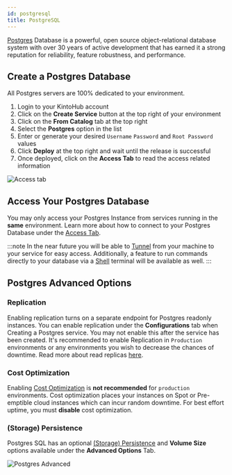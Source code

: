 ```yaml
---
id: postgresql
title: PostgreSQL
---
```


[Postgres](https://www.postgresql.org/) Database is a powerful, open source object-relational database system with over 30 years of active development that has earned it a strong reputation for reliability, feature robustness, and performance.

## Create a Postgres Database

All Postgres servers are 100% dedicated to your environment.

1. Login to your KintoHub account
2. Click on the **Create Service** button at the top right of your environment
3. Click on the **From Catalog** tab at the top right
4. Select the **Postgres** option in the list
5. Enter or generate your desired `Username` `Password` and `Root Password` values
6. Click **Deploy** at the top right and wait until the release is successful
7. Once deployed, click on the **Access Tab** to read the access related information

![Access tab](/img/features/access-tab.png)

## Access Your Postgres Database

You may only access your Postgres Instance from services running in the **same** environment.
Learn more about how to connect to your Postgres Database under the [Access Tab](/features/features-access.md#postgres).

:::note
In the near future you will be able to [Tunnel](https://feedback.kintohub.com/feature-requests/p/port-forwarding-for-debugging) from your machine to your service for easy access.
Additionally, a feature to run commands directly to your database via a [Shell](https://feedback.kintohub.com/feature-requests/p/shell-access) terminal will be available as well.
:::

## Postgres Advanced Options

### Replication

Enabling replication turns on a separate endpoint for Postgres readonly instances.
You can enable replication under the **Configurations** tab when Creating a Postgres service.
You may not enable this after the service has been created.
It's recommended to enable Replication in `Production` environments or any environments you wish to decrease the chances of downtime.
Read more about read replicas [here](https://www.postgresql.org/docs/9.1/high-availability.html).

### Cost Optimization

Enabling [Cost Optimization](/features/features-advanced.md#cost-optimization) is **not recommended** for `production` environments.
Cost optimization places your instances on Spot or Pre-emptible cloud instances which can incur random downtime.
For best effort uptime, you must **disable** cost optimization.

### (Storage) Persistence

Postgres SQL has an optional [(Storage) Persistence](/features/features-advanced.md#storage-persistence) and **Volume Size** options available under the **Advanced Options** Tab.

![Postgres Advanced](/img/catalogs/redis-advanced.png)

